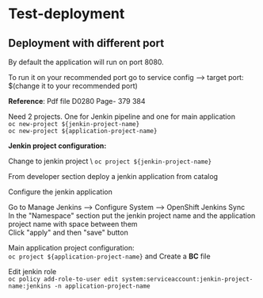 # Test-deployment
## Deployment with different port
  By default the application will run on port 8080. 
  
  To run it on your recommended port go to service config --> target port: $(change it to your recommended port)

**Reference**: Pdf file D0280 Page- 379 384

Need 2 projects. One for Jenkin pipeline and one for main application\
`oc new-project ${jenkin-project-name}` \
`oc new-project ${application-project-name}`

**Jenkin project configuration:**

Change to jenkin project \ 
`oc project ${jenkin-project-name}`

From developer section deploy a jenkin application from catalog 

Configure the jenkin application 

Go to Manage Jenkins --> Configure System --> OpenShift Jenkins Sync \
In the "Namespace" section put the jenkin project name and the application project name with space between them \
Click "apply" and then "save" button 


Main application project configuration:\
`oc project ${application-project-name}` and Create a **BC** file

Edit jenkin role \
`oc policy add-role-to-user edit system:serviceaccount:jenkin-project-name:jenkins -n application-project-name`
  
  
  
